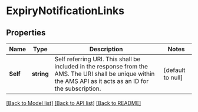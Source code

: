 # ExpiryNotificationLinks

## Properties
Name | Type | Description | Notes
------------ | ------------- | ------------- | -------------
**Self** | **string** | Self referring URI. This shall be included in the response from the AMS. The URI shall be unique within the AMS API as it acts as an ID for the subscription. | [default to null]

[[Back to Model list]](../README.md#documentation-for-models) [[Back to API list]](../README.md#documentation-for-api-endpoints) [[Back to README]](../README.md)


